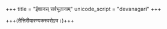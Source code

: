+++
title = "ईशानस् सर्वभूतानाम्"
unicode_script = "devanagari"
+++

+++(तैत्तिरीयारण्यकस्वरोऽत्र।)+++

<div class="js_include" url="/vedAH/yajuH/taittirIyam/AraNyakam/06/47_IshAnas_sarvabhUtAnAm"  newLevelForH1="2" includeTitle="true"> </div>  
